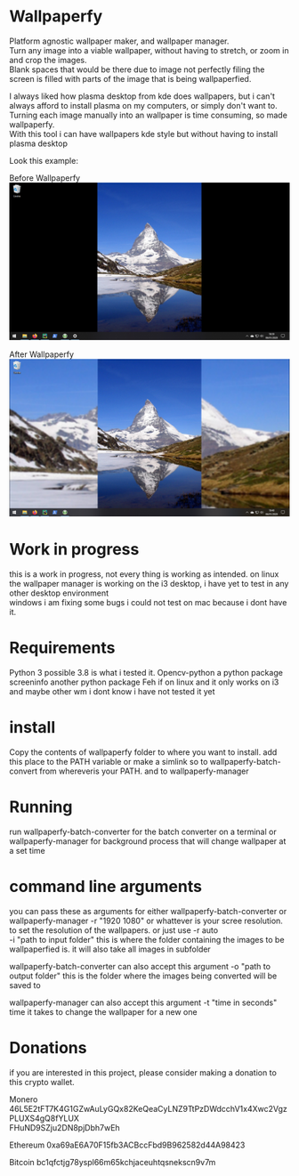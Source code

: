# Wallpaperfy

Platform agnostic wallpaper maker, and wallpaper manager.\
Turn any image into a viable wallpaper, without having to stretch, or zoom in and crop the images.\
Blank spaces that would be there due to image not perfectly filing the screen is filled with parts of the image 
that is being wallpaperfied.

I always liked how plasma desktop from kde does wallpapers, but i can't always afford to install plasma on my computers,
 or simply don't want to. Turning each image manually into an wallpaper is time consuming, so made wallpaperfy.\
With this tool i can have wallpapers kde style but without having to install plasma desktop

Look this example:

Before Wallpaperfy
![](screenshots/Before%20Wallpaperfying.png)

After Wallpaperfy
![](screenshots/After%20Wallpaperfying.png)

# Work in progress

this is a work in progress, not every thing is working as intended.
on linux the wallpaper manager is working on the i3 desktop, i have yet to test in any other desktop environment\
windows i am fixing some bugs
i could not test on mac because i dont have it.

# Requirements
Python 3 possible 3.8 is what i tested it.
Opencv-python a python package
screeninfo another python package
Feh if on linux and it only works on i3 and maybe other wm i dont know i have not tested it yet 

# install
Copy the contents of wallpaperfy folder to where you want to install. add this place to the PATH variable or make a
simlink so to wallpaperfy-batch-convert from whereveris your PATH. and to wallpaperfy-manager

# Running
run wallpaperfy-batch-converter for the batch converter on a terminal
or wallpaperfy-manager for background process that will change wallpaper at a set time

# command line arguments

you can pass these as arguments for either wallpaperfy-batch-converter or wallpaperfy-manager
-r "1920 1080" or whattever is your scree resolution. to set the resolution of the wallpapers. or just use -r auto\
-i "path to input folder" this is where the folder containing the images to be wallpaperfied is. it will also take all
images in subfolder

wallpaperfy-batch-converter can also accept this argument
-o "path to output folder" this is the folder where the images being converted will be saved to

wallpaperfy-manager can also accept this argument
-t "time in seconds" time it takes to change the wallpaper for a new one

# Donations
if you are interested in this project, please consider making a donation to this crypto wallet.


Monero
46L5E2tFT7K4G1GZwAuLyGQx82KeQeaCyLNZ9TtPzDWdcchV1x4Xwc2VgzPLUXS4gQ8fYLUX  
FHuND9SZju2DN8pjDbh7wEh

Ethereum
0xa69aE6A70F15fb3ACBccFbd9B962582d44A98423

Bitcoin
bc1qfctjg78yspl66m65kchjaceuhtqsnekscn9v7m

